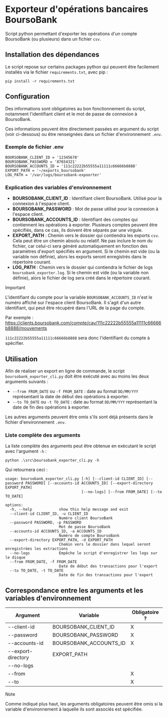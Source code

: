 # Exporteur d'opérations bancaires BoursoBank

Script python permettant d'exporter les opérations d'un compte BoursoBank (ou plusieurs) dans un fichier `csv`.

## Installation des dépendances

Le script repose sur certains packages python qui peuvent être facilement installés via le fichier `requirements.txt`, avec pip :

```
pip install -r requirements.txt
```

## Configuration

Des informations sont obligatoires au bon fonctionnement du script, notamment l'identifiant client et le mot de passe de connexion à BoursoBank.

Ces informations peuvent être directement passées en argument du script (voir ci-dessous) ou être renseignées dans un fichier d'environnement `.env`.

### Exemple de fichier .env

```
BOURSOBANK_CLIENT_ID = '12345678'
BOURSOBANK_PASSWORD = '87654321'
BOURSOBANK_ACCOUNTS_ID = '111c22222b55555a11111c66666b8888'
EXPORT_PATH = '~/exports_boursobank'
LOG_PATH = '/var/logs/boursobank-expoorter'
```

### Explication des variables d'environnement

-   **BOURSOBANK_CLIENT_ID** : Identifiant client BoursoBank. Utilisé pour la connexion à l'espace client.
-   **BOURSOBANK_PASSWORD** : Mot de passe utilisé pour la connexion à l'espace client.
-   **BOURSOBANK_ACCOUNTS_ID** : Identifiant des comptes qui contiennent les opérations à exporter.
    Plusieurs comptes peuvent être spécifiés, dans ce cas, ils doivent être séparés par une virgule.
-   **EXPORT_PATH** : Chemin vers le dossier qui contiendra les exports `csv`. Cela peut être un chemin absolu ou relatif. Ne pas inclure le nom du fichier, car celui-ci sera généré automatiquement en fonction des paramètres d'export spécifiés en argument.
    Si le chemin est vide (ou la variable non définie), alors les exports seront enregistrés dans le répertoire courant.
-   **LOG_PATH** : Chemin vers le dossier qui contiendra le fichier de logs `boursobank_exporter.log`.
    Si le chemin est vide (ou la variable non définie), alors le fichier de log sera créé dans le répertoire courant.

> [!Important]
> L'identifiant du compte pour la variable `BOURSOBANK_ACCOUNTS_ID` n'est le numéro affiché sur l'espace client BoursoBank.
> Il s'agit d'un autre identifiant, qui peut être récupéré dans l'URL de la page du compte.
>
> Par exemple : https://clients.boursobank.com/compte/cav/111c22222b55555a11111c66666b8888/mouvements
>
> `111c22222b55555a11111c66666b8888` sera donc l'identifiant du compte à spécifier.

## Utilisation

Afin de réaliser un export en ligne de commande, le script `boursobank_exporter_cli.py` doit être exécuté avec au moins les deux arguments suivants :

-   `--from FROM_DATE` ou `-f FROM_DATE` : date au format `DD/MM/YYY` représentant la date de début des opérations à exporter.
-   `--to TO_DATE` ou `-t TO_DATE` : date au format `DD/MM/YYY` représentant la date de fin des opérations à exporter.

Les autres arguments peuvent être omis s'ils sont déjà présents dans le fichier d'environnement `.env`.

### Liste complète des arguments

La liste complète des arguments peut être obtenue en exécutant le script avec l'argument `-h` :

```
python .\src\boursobank_exporter_cli.py -h
```

Qui retournera ceci :

```
usage: boursobank_exporter_cli.py [-h] [--client-id CLIENT_ID] [--password PASSWORD] [--accounts-id ACCOUNTS_ID] [--export-directory EXPORT_PATH]
                                  [--no-logs] [--from FROM_DATE] [--to TO_DATE]

options:
  -h, --help            show this help message and exit
  --client-id CLIENT_ID, -u CLIENT_ID
                        Numéro client BoursoBank
  --password PASSWORD, -p PASSWORD
                        Mot de passe BoursoBank
  --accounts-id ACCOUNTS_ID, -a ACCOUNTS_ID
                        Numéro de compte BoursoBank
  --export-directory EXPORT_PATH, -d EXPORT_PATH
                        Chemin vers le dossier dans lequel seront enregistrées les extractions
  --no-logs             Empêche le script d'enregistrer les logs sur le disque
  --from FROM_DATE, -f FROM_DATE
                        Date de début des transactions pour l'export
  --to TO_DATE, -t TO_DATE
                        Date de fin des transactions pour l'export
```

## Correspondance entre les arguments et les variables d'environnement

| Argument           | Variable               | Obligatoire ? |
| ------------------ | ---------------------- | ------------- |
| --client-id        | BOURSOBANK_CLIENT_ID   | X             |
| --password         | BOURSOBANK_PASSWORD    | X             |
| --accounts-id      | BOURSOBANK_ACCOUNTS_ID | X             |
| --export-directory | EXPORT_PATH            |               |
| --no-logs          |                        |               |
| --from             |                        | X             |
| --to               |                        | X             |

> [!NOTE]  
> Comme indiqué plus haut, les arguments obligatoires peuvent être omis si la variable d'environnement à laquelle ils sont associés est spécifiée.
